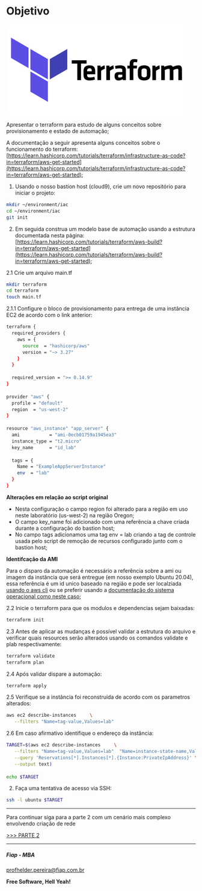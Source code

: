 # Objetivo

![TERRAFORM_01](../images/TERRAFORM_01.png)

Apresentar o terraform para estudo de alguns conceitos sobre provisionamento e estado de automação;

A documentação a seguir apresenta alguns conceitos sobre o funcionamento do terraform: [https://learn.hashicorp.com/tutorials/terraform/infrastructure-as-code?in=terraform/aws-get-started](https://learn.hashicorp.com/tutorials/terraform/infrastructure-as-code?in=terraform/aws-get-started);

1. Usando o nosso bastion host (cloud9), crie um novo repositório para iniciar o projeto:

```sh
mkdir ~/environment/iac
cd ~/environment/iac
git init
```

2. Em seguida construa um modelo base de automação usando a estrutura documentada nesta página: [https://learn.hashicorp.com/tutorials/terraform/aws-build?in=terraform/aws-get-started](https://learn.hashicorp.com/tutorials/terraform/aws-build?in=terraform/aws-get-started);

2.1 Crie um arquivo main.tf

```sh
mkdir terraform
cd terraform
touch main.tf
```

2.1.1 Configure o bloco de provisionamento para entrega de uma instância EC2 de acordo com o link anterior:

```sh
terraform {
  required_providers {
    aws = {
      source  = "hashicorp/aws"
      version = "~> 3.27"
    }
  }

  required_version = ">= 0.14.9"
}

provider "aws" {
  profile = "default"
  region  = "us-west-2"
}

resource "aws_instance" "app_server" {
  ami           = "ami-0ecb01759a1945ea3"
  instance_type = "t2.micro"
  key_name      = "id_lab"

  tags = {
    Name = "ExampleAppServerInstance"
    env  = "lab"
  }
}

```

**Alterações em relação ao script original**

- Nesta configuração o campo region foi alterado para a região em uso neste laboratório (us-west-2) na região Oregon;
- O campo key_name foi adicionado com uma referência a chave criada durante a configuração do bastion host;
- No campo tags adicionamos uma tag env = lab criando a tag de controle usada pelo script de remoção de recursos configurado junto com o bastion host;

**Identifcação da AMI**

Para o disparo da automação é necessário a referência sobre a ami ou imagem da instância que será entregue (em nosso exemplo Ubuntu 20.04), essa referência é um id unico baseado na região e pode ser localziada [usando o aws cli](https://docs.aws.amazon.com/AWSEC2/latest/UserGuide/finding-an-ami.html#finding-an-ami-aws-cli) ou se preferir usando a [documentação do sistema operacional como neste caso](https://cloud-images.ubuntu.com/locator/ec2/);


2.2 Inicie o terraform para que os modulos e dependencias sejam baixadas:

```sh
terraform init
```

2.3 Antes de aplicar as mudanças é possível validar a estrutura do arquivo e verificar quais resources serão alterados usando os comandos validate e plab respectivamente:

```sh
terraform validate
terraform plan
```

2.4 Após validar dispare a automação:

```sh
terraform apply
```

2.5 Verifique se a instância foi reconstruída de acordo com os parametros alterados:

```sh
aws ec2 describe-instances     \
   --filters "Name=tag-value,Values=lab"
```

2.6 Em caso afirmativo identifique o endereço da instância:

```sh
TARGET=$(aws ec2 describe-instances     \
   --filters "Name=tag-value,Values=lab"  "Name=instance-state-name,Values=running" \
   --query 'Reservations[*].Instances[*].{Instance:PrivateIpAddress}' \
   --output text)

echo $TARGET
```

2. Faça uma tentativa de acesso via SSH:

```sh
ssh -l ubuntu $TARGET
```

---

Para continuar siga para a parte 2 com um cenário mais complexo envolvendo criação de rede

[>>> PARTE 2](https://github.com/FiapDevOps/automation/tree/main/terraform/network)

---

##### Fiap - MBA
profhelder.pereira@fiap.com.br

**Free Software, Hell Yeah!**
